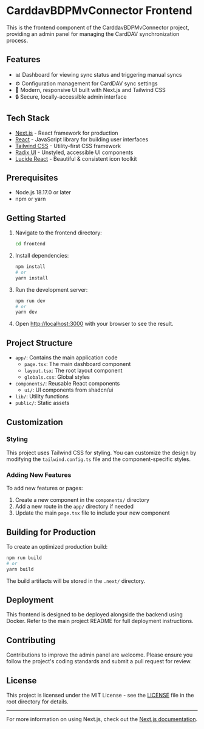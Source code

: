 # CarddavBDPMvConnector Frontend

This is the frontend component of the CarddavBDPMvConnector project, providing an admin panel for managing the CardDAV synchronization process.

## Features

- 📊 Dashboard for viewing sync status and triggering manual syncs
- ⚙️ Configuration management for CardDAV sync settings
- 🎨 Modern, responsive UI built with Next.js and Tailwind CSS
- 🔒 Secure, locally-accessible admin interface

## Tech Stack

- [Next.js](https://nextjs.org/) - React framework for production
- [React](https://reactjs.org/) - JavaScript library for building user interfaces
- [Tailwind CSS](https://tailwindcss.com/) - Utility-first CSS framework
- [Radix UI](https://www.radix-ui.com/) - Unstyled, accessible UI components
- [Lucide React](https://lucide.dev/) - Beautiful & consistent icon toolkit

## Prerequisites

- Node.js 18.17.0 or later
- npm or yarn

## Getting Started

1. Navigate to the frontend directory:
   ```bash
   cd frontend
   ```

2. Install dependencies:
   ```bash
   npm install
   # or
   yarn install
   ```

3. Run the development server:
   ```bash
   npm run dev
   # or
   yarn dev
   ```

4. Open [http://localhost:3000](http://localhost:3000) with your browser to see the result.

## Project Structure

- `app/`: Contains the main application code
  - `page.tsx`: The main dashboard component
  - `layout.tsx`: The root layout component
  - `globals.css`: Global styles
- `components/`: Reusable React components
  - `ui/`: UI components from shadcn/ui
- `lib/`: Utility functions
- `public/`: Static assets

## Customization

### Styling

This project uses Tailwind CSS for styling. You can customize the design by modifying the `tailwind.config.ts` file and the component-specific styles.

### Adding New Features

To add new features or pages:

1. Create a new component in the `components/` directory
2. Add a new route in the `app/` directory if needed
3. Update the main `page.tsx` file to include your new component

## Building for Production

To create an optimized production build:

```bash
npm run build
# or
yarn build
```

The build artifacts will be stored in the `.next/` directory.

## Deployment

This frontend is designed to be deployed alongside the backend using Docker. Refer to the main project README for full deployment instructions.

## Contributing

Contributions to improve the admin panel are welcome. Please ensure you follow the project's coding standards and submit a pull request for review.

## License

This project is licensed under the MIT License - see the [LICENSE](../LICENSE) file in the root directory for details.

---

For more information on using Next.js, check out the [Next.js documentation](https://nextjs.org/docs).